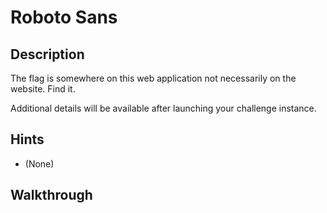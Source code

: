 # Roboto Sans

## Description

The flag is somewhere on this web application not necessarily on the website. Find it.

Additional details will be available after launching your challenge instance.

## Hints

* (None)

## Walkthrough


